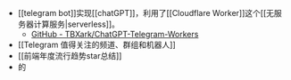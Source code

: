 - [[telegram bot]]实现[[chatGPT]]，利用了[[Cloudflare Worker]]这个[[无服务器计算服务|serverless]]。
	- [GitHub - TBXark/ChatGPT-Telegram-Workers](https://github.com/TBXark/ChatGPT-Telegram-Workers)
- [[Telegram 值得关注的频道、群组和机器人]]
- [[前端年度流行趋势star总结]]
-   的  